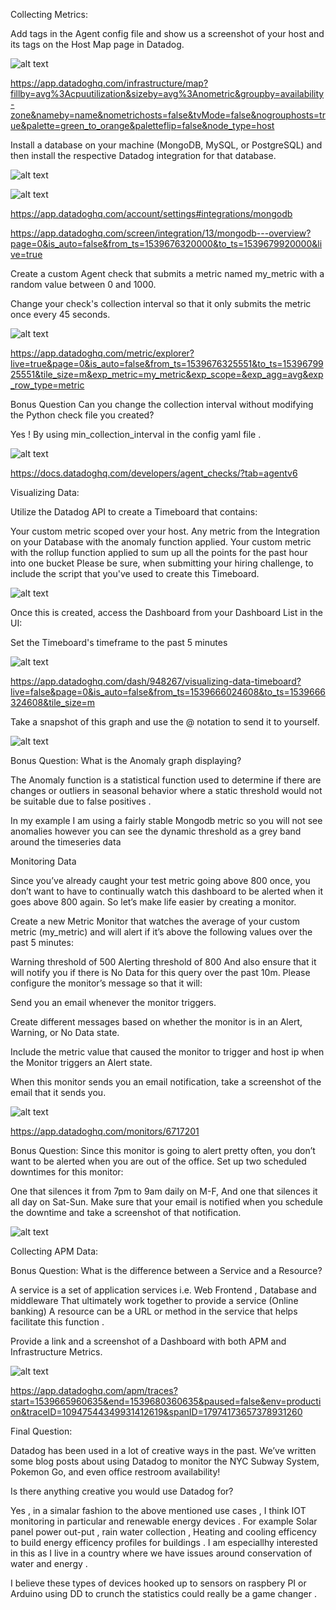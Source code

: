 
Collecting Metrics:

Add tags in the Agent config file and show us a screenshot of your host and its tags on the Host Map page in Datadog.

![alt text](https://github.com/grantker/hiring-engineers/blob/master/images/CollectingMetrics-1.png)
      

https://app.datadoghq.com/infrastructure/map?fillby=avg%3Acpuutilization&sizeby=avg%3Anometric&groupby=availability-zone&nameby=name&nometrichosts=false&tvMode=false&nogrouphosts=true&palette=green_to_orange&paletteflip=false&node_type=host


Install a database on your machine (MongoDB, MySQL, or PostgreSQL) and then install the respective Datadog integration for that database.

![alt text](https://github.com/grantker/hiring-engineers/blob/master/images/CollectingMetrics-2.1.png)

![alt text](https://github.com/grantker/hiring-engineers/blob/master/images/CollectingMetrics-2.2.png)

https://app.datadoghq.com/account/settings#integrations/mongodb

https://app.datadoghq.com/screen/integration/13/mongodb---overview?page=0&is_auto=false&from_ts=1539676320000&to_ts=1539679920000&live=true



Create a custom Agent check that submits a metric named my_metric with a random value between 0 and 1000.

Change your check's collection interval so that it only submits the metric once every 45 seconds.

![alt text](https://github.com/grantker/hiring-engineers/blob/master/images/CollectingMetrics-3-4.png)

https://app.datadoghq.com/metric/explorer?live=true&page=0&is_auto=false&from_ts=1539676325551&to_ts=1539679925551&tile_size=m&exp_metric=my_metric&exp_scope=&exp_agg=avg&exp_row_type=metric


Bonus Question Can you change the collection interval without modifying the Python check file you created?

Yes ! By using min_collection_interval in the config yaml file .

![alt text](https://github.com/grantker/hiring-engineers/blob/master/images/CollectingMetricsBonus.png)

https://docs.datadoghq.com/developers/agent_checks/?tab=agentv6


Visualizing Data:

Utilize the Datadog API to create a Timeboard that contains:

Your custom metric scoped over your host.
Any metric from the Integration on your Database with the anomaly function applied.
Your custom metric with the rollup function applied to sum up all the points for the past hour into one bucket
Please be sure, when submitting your hiring challenge, to include the script that you've used to create this Timeboard.

![alt text](https://github.com/grantker/hiring-engineers/blob/master/images/VisualizingData-1.png)

Once this is created, access the Dashboard from your Dashboard List in the UI:

Set the Timeboard's timeframe to the past 5 minutes

![alt text](https://github.com/grantker/hiring-engineers/blob/master/images/VisualizingData-2.png)


https://app.datadoghq.com/dash/948267/visualizing-data-timeboard?live=false&page=0&is_auto=false&from_ts=1539666024608&to_ts=1539666324608&tile_size=m

Take a snapshot of this graph and use the @ notation to send it to yourself.

![alt text](https://github.com/grantker/hiring-engineers/blob/master/images/VisualizingData-3.png)

Bonus Question: What is the Anomaly graph displaying?

The Anomaly function is a statistical function used to determine if there are changes or outliers in seasonal behavior where a static threshold would not be suitable due to false positives .

In my example I am using a fairly stable Mongodb metric so you will not see anomalies however you can see the dynamic threshold as a grey band around the timeseries data 

Monitoring Data

Since you’ve already caught your test metric going above 800 once, you don’t want to have to continually watch this dashboard to be alerted when it goes above 800 again. So let’s make life easier by creating a monitor.

Create a new Metric Monitor that watches the average of your custom metric (my_metric) and will alert if it’s above the following values over the past 5 minutes:

Warning threshold of 500
Alerting threshold of 800
And also ensure that it will notify you if there is No Data for this query over the past 10m.
Please configure the monitor’s message so that it will:

Send you an email whenever the monitor triggers.

Create different messages based on whether the monitor is in an Alert, Warning, or No Data state.

Include the metric value that caused the monitor to trigger and host ip when the Monitor triggers an Alert state.

When this monitor sends you an email notification, take a screenshot of the email that it sends you.

![alt text](https://github.com/grantker/hiring-engineers/blob/master/images/MonitoringData-1.png)

https://app.datadoghq.com/monitors/6717201

Bonus Question: Since this monitor is going to alert pretty often, you don’t want to be alerted when you are out of the office. Set up two scheduled downtimes for this monitor:

One that silences it from 7pm to 9am daily on M-F,
And one that silences it all day on Sat-Sun.
Make sure that your email is notified when you schedule the downtime and take a screenshot of that notification.

![alt text](https://github.com/grantker/hiring-engineers/blob/master/images/MonitoringData-2.png)

Collecting APM Data:

Bonus Question: What is the difference between a Service and a Resource?

A service is a set of application services i.e. Web Frontend , Database and middleware 
That ultimately work together to provide a service (Online banking)
A resource can be a URL or method in the service that helps facilitate this function .


Provide a link and a screenshot of a Dashboard with both APM and Infrastructure Metrics.

![alt text](hhttps://github.com/grantker/hiring-engineers/blob/master/images/CollectingAPMData-1.png)

https://app.datadoghq.com/apm/traces?start=1539665960635&end=1539680360635&paused=false&env=production&traceID=10947544349931412619&spanID=17974173657378931260

Final Question:

Datadog has been used in a lot of creative ways in the past. We’ve written some blog posts about using Datadog to monitor the NYC Subway System, Pokemon Go, and even office restroom availability!

Is there anything creative you would use Datadog for?

Yes , in a simalar fashion to the above mentioned use cases ,
I think IOT monitoring in particular and renewable energy devices .
For example Solar panel power out-put , rain water collection , Heating and cooling efficency to build energy efficency profiles for buildings . I am especiallhy interested in this 
as I live in a country where we have issues around conservation of water and energy .

I believe these types of devices hooked up to sensors on raspbery PI or Arduino using DD to crunch the statistics could really be a game changer .


